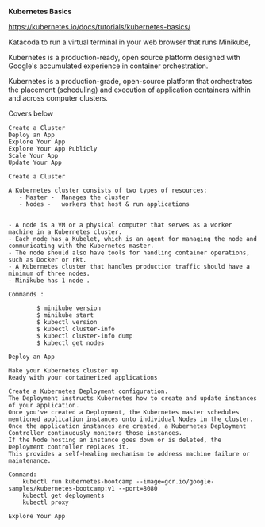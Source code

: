 **Kubernetes Basics**

https://kubernetes.io/docs/tutorials/kubernetes-basics/

Katacoda to run a virtual terminal in your web browser that runs Minikube,

Kubernetes is a production-ready, open source platform designed with Google's accumulated experience in container orchestration.
 
Kubernetes is a production-grade, open-source platform that orchestrates the placement (scheduling) and execution of application containers within and across computer clusters.

Covers below 
    
    Create a Cluster
    Deploy an App
    Explore Your App
    Explore Your App Publicly
    Scale Your App
    Update Your App
    
    
`Create a Cluster`

    A Kubernetes cluster consists of two types of resources:
       - Master -  Manages the cluster
       - Nodes -   workers that host & run applications


    - A node is a VM or a physical computer that serves as a worker machine in a Kubernetes cluster.
    - Each node has a Kubelet, which is an agent for managing the node and communicating with the Kubernetes master.
    - The node should also have tools for handling container operations, such as Docker or rkt.
    - A Kubernetes cluster that handles production traffic should have a minimum of three nodes.
    - Minikube has 1 node .
    
    Commands :
    
            $ minikube version
            $ minikube start
            $ kubectl version 
            $ kubectl cluster-info
            $ kubectl cluster-info dump 
            $ kubectl get nodes 
            

`Deploy an App`

    Make your Kubernetes cluster up 
    Ready with your containerized applications 
    
    Create a Kubernetes Deployment configuration. 
    The Deployment instructs Kubernetes how to create and update instances of your application.
    Once you've created a Deployment, the Kubernetes master schedules mentioned application instances onto individual Nodes in the cluster.
    Once the application instances are created, a Kubernetes Deployment Controller continuously monitors those instances. 
    If the Node hosting an instance goes down or is deleted, the Deployment controller replaces it.
    This provides a self-healing mechanism to address machine failure or maintenance.
    
    Command:
        kubectl run kubernetes-bootcamp --image=gcr.io/google-samples/kubernetes-bootcamp:v1 --port=8080
        kubectl get deployments
        kubectl proxy
        
`Explore Your App`